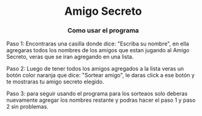 <h1 align="center">Amigo Secreto</h1>
<h3 align="center">Como usar el programa</h3>
<p>Paso 1: Encontraras una casilla donde dice: "Escriba su nombre", en ella agregaras todos los nombres de los amigos que estan jugando al Amigo Secreto, veras que se iran agregando en una lista.</p>
<p>Paso 2: Luego de tener todos los amigos agregados a la lista veras un botón color naranja que dice: "Sortear amigo", le daras click a ese botón y te mostraras tu amigo secreto elegido.</p>
<p>Paso 3: para seguir usando el programa para los sorteaos solo deberas nuevamente agregar los nombres restante y podras hacer el paso 1 y paso 2 sin problemas.</p>
